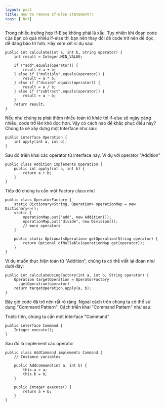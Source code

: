```yaml
---
layout: post
title: How to remove If-Else statement??
tags: [.Net]
---
```


Trong nhiều trường hợp If-Else không phải là xấu. Tuy nhiên khi đoạn code của bạn có quá nhiều if-else thì bạn nên thay đổi để code trở nên dễ đọc,
dễ dàng bảo trì hơn. Hãy xem xét ví dụ sau: 
~~~~
public int calculate(int a, int b, String operator) {
    int result = Integer.MIN_VALUE;

    if ("add".equals(operator)) {
        result = a + b;
    } else if ("multiply".equals(operator)) {
        result = a * b;
    } else if ("divide".equals(operator)) {
        result = a / b;
    } else if ("subtract".equals(operator)) {
        result = a - b;
    }
    return result;
}
~~~~

Nếu như chúng ta phải thêm nhiều toán tử khác thì if-else sẽ ngày càng nhiều, code trở lên khó đọc hơn. Vậy có cách nào để khắc phục điều này?
Chúng ta sẽ xây dựng một Interface như sau: 

~~~~
public interface Operation {
    int apply(int a, int b);
}
~~~~

Sau đó triển khai các operator từ interface này. Ví dụ với operator "Addition"

~~~~
public class Addition implements Operation {
    public int apply(int a, int b) {
        return a + b;
    }
}
~~~~
Tiếp đó chúng ta cần một Factory class như 
~~~~
public class OperatorFactory {
    static Dictionary<String, Operation> operationMap = new Dictionary<>();
    static {
        operationMap.put("add", new Addition());
        operationMap.put("divide", new Division());
        // more operators
    }

    public static Optional<Operation> getOperation(String operator) {
        return Optional.ofNullable(operationMap.get(operator));
    }
}
~~~~

Ví dụ muốn thực hiện toán tử "Addition", chúng ta có thể viết lại đoạn như dưới đây:
~~~~
public int calculateUsingFactory(int a, int b, String operator) {
    Operation targetOperation = OperatorFactory
      .getOperation(operator)
    return targetOperation.apply(a, b);
}
~~~~
Bây giờ code đã trở nên rất rõ ràng. Ngoài cách trên chúng ta có thể sử dụng "Command Pattern". Cách triển khai "Command Pattern" như sau: 

Trước tiên, chúng ta cần một interface "Command" 
~~~~
public interface Command {
    Integer execute();
}
~~~~

Sau đó là implement các operator 
~~~~
public class AddCommand implements Command {
    // Instance variables

    public AddCommand(int a, int b) {
        this.a = a;
        this.b = b;
    }

    public Integer execute() {
        return a + b;
    }
}
~~~~
